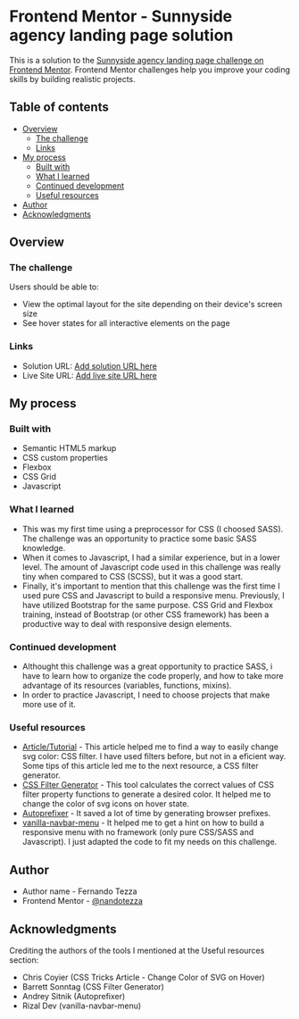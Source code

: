 # Frontend Mentor - Sunnyside agency landing page solution

This is a solution to the [Sunnyside agency landing page challenge on Frontend Mentor](https://www.frontendmentor.io/challenges/sunnyside-agency-landing-page-7yVs3B6ef). Frontend Mentor challenges help you improve your coding skills by building realistic projects.

## Table of contents

- [Overview](#overview)
  - [The challenge](#the-challenge)  
  - [Links](#links)
- [My process](#my-process)
  - [Built with](#built-with)
  - [What I learned](#what-i-learned)
  - [Continued development](#continued-development)
  - [Useful resources](#useful-resources)
- [Author](#author)
- [Acknowledgments](#acknowledgments)

## Overview

### The challenge

Users should be able to:

- View the optimal layout for the site depending on their device's screen size
- See hover states for all interactive elements on the page

### Links

- Solution URL: [Add solution URL here](https://www.frontendmentor.io/solutions/sass-flexbox-css-grid-javascript-8iEyZTsTY)
- Live Site URL: [Add live site URL here](https://nandotezza.github.io/sunnyside-agency/)

## My process

### Built with

- Semantic HTML5 markup
- CSS custom properties
- Flexbox
- CSS Grid
- Javascript

### What I learned

- This was my first time using a preprocessor for CSS (I choosed SASS). The challenge was an opportunity to practice some basic SASS knowledge.
- When it comes to Javascript, I had a similar experience, but in a lower level. The amount of Javascript code used in this challenge was really tiny when compared to CSS (SCSS), but it was a good start.
- Finally, it's important to mention that this challenge was the first time I used pure CSS and Javascript to build a responsive menu. Previously, I have utilized Bootstrap for the same purpose.
CSS Grid and Flexbox training, instead of Bootstrap (or other CSS framework) has been a productive way to deal with responsive design elements.

### Continued development

- Althought this challenge was a great opportunity to practice SASS, i have to learn how to organize the code properly, and how to take more advantage of its resources (variables, functions, mixins).
- In order to practice Javascript, I need to choose projects that make more use of it.


### Useful resources

- [Article/Tutorial](https://css-tricks.com/change-color-of-svg-on-hover/) - This article helped me to find a way to easily change svg color: CSS filter. I have used filters before, but not in a eficient way. Some tips of this article led me to the next resource, a CSS filter generator.
- [CSS Filter Generator](https://codepen.io/sosuke/pen/Pjoqqp) - This tool calculates the correct values of CSS filter property functions to generate a desired color. It helped me to change the color of svg icons on hover state.
- [Autoprefixer](https://autoprefixer.github.io/) - It saved a lot of time by generating browser prefixes.
- [vanilla-navbar-menu](https://github.com/heyrizaldev/vanilla-navbar-menu) - It helped me to get a hint on how to build a responsive menu with no framework (only pure CSS/SASS and Javascript). I just adapted the code to fit my needs on this challenge.

## Author
- Author name - Fernando Tezza
- Frontend Mentor - [@nandotezza](https://www.frontendmentor.io/profile/nandotezza)

## Acknowledgments

Crediting the authors of the tools I mentioned at the Useful resources section:
- Chris Coyier (CSS Tricks Article - Change Color of SVG on Hover)
- Barrett Sonntag (CSS Filter Generator)
- Andrey Sitnik (Autoprefixer)
- Rizal Dev (vanilla-navbar-menu)